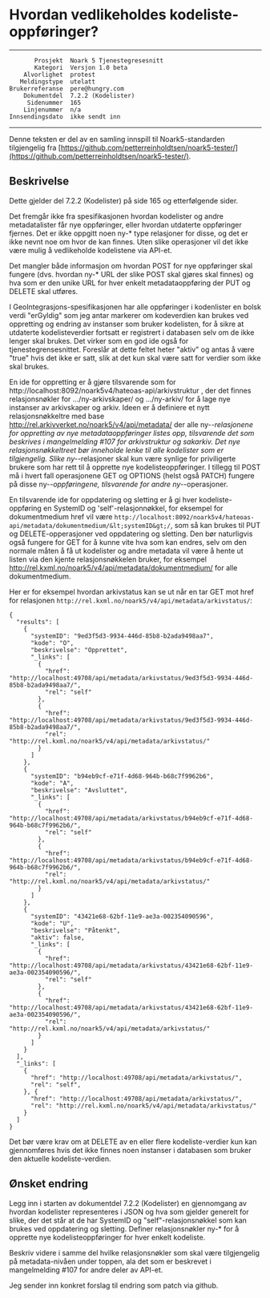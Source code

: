 Hvordan vedlikeholdes kodeliste-oppføringer?
============================================

 ------------------  ---------------------------------
           Prosjekt  Noark 5 Tjenestegresesnitt
           Kategori  Versjon 1.0 beta
        Alvorlighet  protest
       Meldingstype  utelatt
    Brukerreferanse  pere@hungry.com
        Dokumentdel  7.2.2 (Kodelister)
         Sidenummer  165
        Linjenummer  n/a
    Innsendingsdato  ikke sendt inn
 ------------------  ---------------------------------

Denne teksten er del av en samling innspill til Noark5-standarden
tilgjengelig fra [https://github.com/petterreinholdtsen/noark5-tester/](https://github.com/petterreinholdtsen/noark5-tester/).

Beskrivelse
-----------

Dette gjelder del 7.2.2 (Kodelister) på side 165 og etterfølgende
sider.

Det fremgår ikke fra spesifikasjonen hvordan kodelister og andre
metadatalister får nye oppføringer, eller hvordan utdaterte
oppføringer fjernes.  Det er ikke oppgitt noen ny-* type relasjoner
for disse, og det er ikke nevnt noe om hvor de kan finnes.  Uten slike
operasjoner vil det ikke være mulig å vedlikeholde kodelistene via
API-et.

Det mangler både informasjon om hvordan POST for nye oppføringer skal
fungere (dvs. hvordan ny-* URL der slike POST skal gjøres skal finnes)
og hva som er den unike URL for hver enkelt metadataoppføring der PUT
og DELETE skal utføres.

I GeoIntegrasjons-spesifikasjonen har alle oppføringer i kodenlister
en bolsk verdi "erGyldig" som jeg antar markerer om kodeverdien kan
brukes ved oppretting og endring av instanser som bruker kodelisten,
for å sikre at utdaterte kodelisteverdier fortsatt er registrert i
databasen selv om de ikke lenger skal brukes.  Det virker som en god
ide også for tjenestegrensesnittet.  Foreslår at dette feltet heter
"aktiv" og antas å være "true" hvis det ikke er satt, slik at det kun
skal være satt for verdier som ikke skal brukes.

En ide for oppretting er å gjøre tilsvarende som for
http://localhost:8092/noark5v4/hateoas-api/arkivstruktur , der det
finnes relasjonsnøkler for .../ny-arkivskaper/ og .../ny-arkiv/ for å
lage nye instanser av arkivskaper og arkiv.  Ideen er å definiere et
nytt relasjonsnøkkeltre med base
http://rel.arkivverket.no/noark5/v4/api/metadata/ der alle
ny-*-relasjonene for oppretting av nye metadataoppføringer listes opp,
tilsvarende det som beskrives i mangelmelding #107 for arkivstruktur
og sakarkiv.  Det nye relasjonsnøkkeltreet bør inneholde lenke til
alle kodelister som er tilgjengelig.  Slike ny-*-relasjoner skal kun
være synlige for priviligerte brukere som har rett til å opprette nye
kodelisteoppføringer.  I tillegg til POST må i hvert fall operasjonene
GET og OPTIONS (helst også PATCH) fungere på disse ny-*-oppføringene,
tilsvarende for andre ny-*-operasjoner.

En tilsvarende ide for oppdatering og sletting er å gi hver
kodeliste-oppføring en SystemID og 'self'-relasjonnøkkel, for eksempel
for dokumentmedium href vil være
`http://localhost:8092/noark5v4/hateoas-api/metadata/dokumentmedium/&lt;systemID&gt;/`,
som så kan brukes til PUT og DELETE-opperasjoner ved oppdatering og
sletting.  Den bør naturligvis også fungere for GET for å kunne vite
hva som kan endres, selv om den normale måten å få ut kodelister og
andre metadata vil være å hente ut listen via den kjente
relasjonsnøkkelen bruker, for eksempel
http://rel.kxml.no/noark5/v4/api/metadata/dokumentmedium/ for alle
dokumentmedium.

Her er for eksempel hvordan arkivstatus kan se ut når en tar GET mot
href for relasjonen
`http://rel.kxml.no/noark5/v4/api/metadata/arkivstatus/`:


```
{
  "results": [
    {
      "systemID": "9ed3f5d3-9934-446d-85b8-b2ada9498aa7",
      "kode": "O",
      "beskrivelse": "Opprettet",
      "_links": [
        {
          "href": "http://localhost:49708/api/metadata/arkivstatus/9ed3f5d3-9934-446d-85b8-b2ada9498aa7/",
          "rel": "self"
        },
        {
          "href": "http://localhost:49708/api/metadata/arkivstatus/9ed3f5d3-9934-446d-85b8-b2ada9498aa7/",
          "rel": "http://rel.kxml.no/noark5/v4/api/metadata/arkivstatus/"
        }
      ]
    },
    {
      "systemID": "b94eb9cf-e71f-4d68-964b-b68c7f9962b6",
      "kode": "A",
      "beskrivelse": "Avsluttet",
      "_links": [
        {
          "href": "http://localhost:49708/api/metadata/arkivstatus/b94eb9cf-e71f-4d68-964b-b68c7f9962b6/",
          "rel": "self"
        },
        {
          "href": "http://localhost:49708/api/metadata/arkivstatus/b94eb9cf-e71f-4d68-964b-b68c7f9962b6/",
          "rel": "http://rel.kxml.no/noark5/v4/api/metadata/arkivstatus/"
        }
      ]
    },
    {
      "systemID": "43421e68-62bf-11e9-ae3a-002354090596",
      "kode": "U",
      "beskrivelse": "Påtenkt",
      "aktiv": false,
      "_links": [
        {
          "href": "http://localhost:49708/api/metadata/arkivstatus/43421e68-62bf-11e9-ae3a-002354090596/",
          "rel": "self"
        },
        {
          "href": "http://localhost:49708/api/metadata/arkivstatus/43421e68-62bf-11e9-ae3a-002354090596/",
          "rel": "http://rel.kxml.no/noark5/v4/api/metadata/arkivstatus/"
        }
      ]
    }
  ],
  "_links": [
    {
      "href": "http://localhost:49708/api/metadata/arkivstatus/",
      "rel": "self",
    }, {
      "href": "http://localhost:49708/api/metadata/arkivstatus/",
      "rel": "http://rel.kxml.no/noark5/v4/api/metadata/arkivstatus/"
    }
  ]
}
```

Det bør være krav om at DELETE av en eller flere kodeliste-verdier kun
kan gjennomføres hvis det ikke finnes noen instanser i databasen som
bruker den aktuelle kodeliste-verdien.

Ønsket endring
--------------

Legg inn i starten av dokumentdel 7.2.2 (Kodelister) en gjennomgang av
hvordan kodelister representeres i JSON og hva som gjelder generelt
for slike, der det står at de har SystemID og "self"-relasjonsnøkkel
som kan brukes ved oppdatering og sletting.  Definer relasjonsnøkler
ny-* for å opprette nye kodelisteoppføringer for hver enkelt
kodeliste.

Beskriv videre i samme del hvilke relasjonsnøkler som skal være
tilgjengelig på metadata-nivåen under toppen, ala det som er beskrevet
i mangelmelding #107 for andre deler av API-et.

Jeg sender inn konkret forslag til endring som patch via github.
